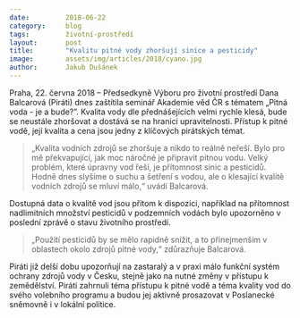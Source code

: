 ```yaml
---
date:         2018-06-22
category:     blog
tags:         životní-prostředí
layout:       post
title:        "Kvalitu pitné vody zhoršují sinice a pesticidy"
image:        assets/img/articles/2018/cyano.jpg
author:       Jakub Dušánek
---
```


Praha, 22. června 2018 – Předsedkyně Výboru pro životní prostředí Dana Balcarová (Piráti) dnes zaštítila seminář Akademie věd ČR s tématem „Pitná voda - je a bude?”. Kvalita vody dle přednášejících velmi rychle klesá, bude se neustále zhoršovat a dostává se na hranici upravitelnosti. Přístup k pitné vodě, její kvalita a cena jsou jedny z klíčových pirátských témat.

> „Kvalita vodních zdrojů se zhoršuje a nikdo to reálně neřeší. Bylo pro mě překvapující, jak moc náročné je připravit pitnou vodu. Velký problém, které úpravny vod řeší, je přítomnost sinic a pesticidů. Hodně dnes slyšíme o suchu a šetření s vodou, ale o klesající kvalitě vodních zdrojů se mluví málo,“ uvádí Balcarová.

Dostupná data o kvalitě vod jsou přitom k dispozici, například na přítomnost nadlimitních množství pesticidů v podzemních vodách bylo upozorněno v poslední zprávě o stavu životního prostředí. 

> „Použití pesticidů by se mělo rapidně snížit, a to přinejmenším v oblastech okolo zdrojů pitné vody,“ zdůrazňuje Balcarová. 

Piráti již delší dobu upozorňují na zastaralý a v praxi málo funkční systém ochrany zdrojů vody v Česku, stejně jako na nutné změny v přístupu k zemědělství. Piráti zahrnuli téma přístupu k pitné vodě a téma kvality vod do svého volebního programu a budou jej aktivně prosazovat v  Poslanecké sněmovně i v lokální politice.
